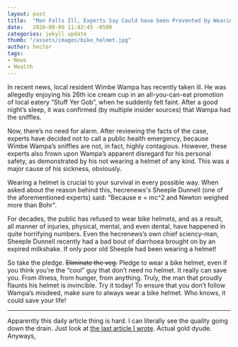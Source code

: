 ```yaml
---
layout: post
title:  "Man Falls Ill, Experts Say Could have been Prevented by Wearing Helmet"
date:   2020-08-09 11:42:45 -0500
categories: jekyll update
thumb: "/assets/images/bike_helmet.jpg"
author: hector
tags:
- News
- Health
---
```


In recent news, local resident Wimbe Wampa has recently taken ill. He was allegedly enjoying his 26th ice cream cup in an all-you-can-eat promotion of local eatery “Stuff Yer Gob”, when he suddenly felt faint. After a good night’s sleep, it was confirmed (by multiple insider sources) that Wampa had the sniffles.

Now, there’s no need for alarm. After reviewing the facts of the case, experts have decided not to call a public health emergency, because Wimbe Wampa’s sniffles are not, in fact, highly contagious. However, these experts also frown upon Wampa’s apparent disregard for his personal safety, as demonstrated by his not wearing a helmet of any kind. This was a major cause of his sickness, obviously.

Wearing a helmet is crucial to your survival in every possible way. When asked about the reason behind this, hecrenews's Sheeple Dunnell (one of the aforementioned experts) said: "Because e = mc^2 and Newton weighed more than Bohr".

For decades, the public has refused to wear bike helmets, and as a result, all manner of injuries, physical, mental, and even dental, have happened in quite horrifying numbers. Even the hecrenews’s own chief sciency-man, Sheeple Dunnell recently had a bad bout of diarrhoea brought on by an expired milkshake. If only poor old Sheeple had been wearing a helmet!

So take the pledge. ~~Eliminate the veg.~~ Pledge to wear a bike helmet, even if you think you’re the “cool” guy that don’t need no helmet. It really can save you. From illness, from hunger, from anything. Truly, the man that proudly flaunts his helmet is invincible. Try it today! To ensure that you don’t follow Wampa’s misdeed, make sure to always wear a bike helmet. Who knows, it could save your life!

---

Apparently this daily article thing is hard. I can literally see the quality going down the drain. Just look at [the last article I wrote](https://hecrenews.github.io/jekyll/update/2020/08/07/the-hunt-for-h-e-c-an-update-on-our-legal-troubles-pt-3.html). Actual gold dyude. Anyways, 
